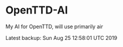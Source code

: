 # OpenTTD-AI
My AI for OpenTTD, will use primarily air

Latest backup: Sun Aug 25 12:58:01 UTC 2019
